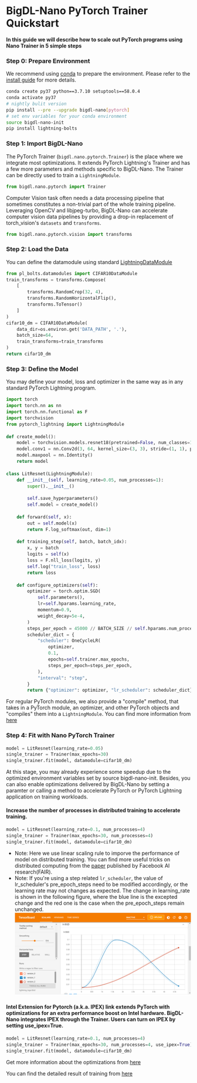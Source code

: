 # BigDL-Nano PyTorch Trainer Quickstart

**In this guide we will describe how to scale out PyTorch programs using Nano Trainer in 5 simple steps**

### Step 0: Prepare Environment

We recommend using [conda](https://docs.conda.io/projects/conda/en/latest/user-guide/install/) to prepare the environment. Please refer to the [install guide](../../UserGuide/python.md) for more details.

```bash
conda create py37 python==3.7.10 setuptools==58.0.4
conda activate py37
# nightly bulit version
pip install --pre --upgrade bigdl-nano[pytorch]
# set env variables for your conda environment
source bigdl-nano-init
pip install lightning-bolts
```

### Step 1: Import BigDL-Nano
The PyTorch Trainer (`bigdl.nano.pytorch.Trainer`) is the place where we integrate most optimizations. It extends PyTorch Lightning's Trainer and has a few more parameters and methods specific to BigDL-Nano. The Trainer can be directly used to train a `LightningModule`.
```python
from bigdl.nano.pytorch import Trainer
```
Computer Vision task often needs a data processing pipeline that sometimes constitutes a non-trivial part of the whole training pipeline. Leveraging OpenCV and libjpeg-turbo, BigDL-Nano can accelerate computer vision data pipelines by providing a drop-in replacement of torch_vision's `datasets` and `transforms`.
```python
from bigdl.nano.pytorch.vision import transforms
```

### Step 2: Load the Data
You can define the datamodule using standard [LightningDataModule](https://pytorch-lightning.readthedocs.io/en/latest/data/datamodule.html)
```python
from pl_bolts.datamodules import CIFAR10DataModule
train_transforms = transforms.Compose(
    [
        transforms.RandomCrop(32, 4),
        transforms.RandomHorizontalFlip(),
        transforms.ToTensor()
    ]
)
cifar10_dm = CIFAR10DataModule(
    data_dir=os.environ.get('DATA_PATH', '.'),
    batch_size=64,
    train_transforms=train_transforms
)
return cifar10_dm
```

### Step 3: Define the Model

You may define your model, loss and optimizer in the same way as in any standard PyTorch Lightning program.

```python
import torch
import torch.nn as nn
import torch.nn.functional as F
import torchvision
from pytorch_lightning import LightningModule

def create_model():
    model = torchvision.models.resnet18(pretrained=False, num_classes=10)
    model.conv1 = nn.Conv2d(3, 64, kernel_size=(3, 3), stride=(1, 1), padding=(1, 1), bias=False)
    model.maxpool = nn.Identity()
    return model

class LitResnet(LightningModule):
    def __init__(self, learning_rate=0.05, num_processes=1):
        super().__init__()

        self.save_hyperparameters()
        self.model = create_model()

    def forward(self, x):
        out = self.model(x)
        return F.log_softmax(out, dim=1)

    def training_step(self, batch, batch_idx):
        x, y = batch
        logits = self(x)
        loss = F.nll_loss(logits, y)
        self.log("train_loss", loss)
        return loss

    def configure_optimizers(self):
        optimizer = torch.optim.SGD(
            self.parameters(),
            lr=self.hparams.learning_rate,
            momentum=0.9,
            weight_decay=5e-4,
        )
        steps_per_epoch = 45000 // BATCH_SIZE // self.hparams.num_processes
        scheduler_dict = {
            "scheduler": OneCycleLR(
                optimizer,
                0.1,
                epochs=self.trainer.max_epochs,
                steps_per_epoch=steps_per_epoch,
            ),
            "interval": "step",
        }
        return {"optimizer": optimizer, "lr_scheduler": scheduler_dict}
```
For regular PyTorch modules, we also provide a "compile" method, that takes in a PyTorch module, an optimizer, and other PyTorch objects and "compiles" them into a `LightningModule`. You can find more information from [here](https://bigdl.readthedocs.io/en/latest/doc/PythonAPI/Nano/pytorch.html#bigdl-nano-pytorch)


### Step 4: Fit with Nano PyTorch Trainer
```python
model = LitResnet(learning_rate=0.05)
single_trainer = Trainer(max_epochs=30)
single_trainer.fit(model, datamodule=cifar10_dm)
```
At this stage, you may already experience some speedup due to the optimized environment variables set by source bigdl-nano-init. Besides, you can also enable optimizations delivered by BigDL-Nano by setting a paramter or calling a method to accelerate PyTorch or PyTorch Lightning application on training workloads.
#### Increase the number of processes in distributed training to accelerate training.
```python
model = LitResnet(learning_rate=0.1, num_processes=4)
single_trainer = Trainer(max_epochs=30, num_processes=4)
single_trainer.fit(model, datamodule=cifar10_dm)
```
- Note: Here we use linear scaling rule to imporve the performance of model on distributed training. You can find more useful tricks on distributed computing from the [paper](https://arxiv.org/abs/1706.02677) published by Facebook AI research(FAIR).<br>
- Note: If you're using a step related `lr_scheduler`, the value of lr_scheduler's pre_epoch_steps need to be modified accordingly, or the learning rate may not changes as expected. The change in learning_rate is shown in the following figure, where the blue line is the excepted change and the red one is the case when the pre_epoch_steps remain unchanged.
![](../Image/learning_rate.png)
#### Intel Extension for Pytorch (a.k.a. IPEX) link extends PyTorch with optimizations for an extra performance boost on Intel hardware. BigDL-Nano integrates IPEX through the Trainer. Users can turn on IPEX by setting use_ipex=True.
```python
model = LitResnet(learning_rate=0.1, num_processes=4)
single_trainer = Trainer(max_epochs=30, num_processes=4, use_ipex=True)
single_trainer.fit(model, datamodule=cifar10_dm)
```
Get more information about the optimizations from [here](https://bigdl.readthedocs.io/en/latest/doc/PythonAPI/Nano/pytorch.html#bigdl-nano-pytorch)

You can find the detailed result of training from [here](https://github.com/intel-analytics/BigDL/blob/main/python/nano/notebooks/pytorch/tutorial/pytorch_train.ipynb)